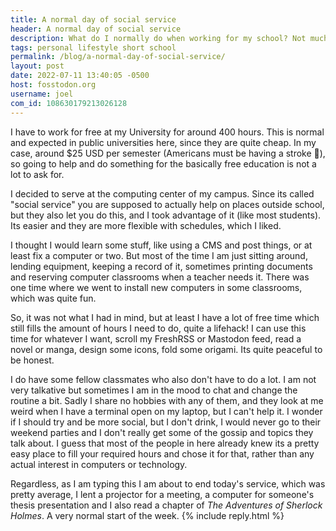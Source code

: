 ```yaml
---
title: A normal day of social service
header: A normal day of social service
description: What do I normally do when working for my school? Not much, to be honest
tags: personal lifestyle short school
permalink: /blog/a-normal-day-of-social-service/
layout: post
date: 2022-07-11 13:40:05 -0500
host: fosstodon.org
username: joel
com_id: 108630179213026128
---
```


I have to work for free at my University for around 400 hours. This is normal and expected in public universities here, since they are quite cheap. In my case, around $25 USD per semester (Americans must be having a stroke 🤣), so going to help and do something for the basically free education is not a lot to ask for.

I decided to serve at the computing center of my campus. Since its called "social service" you are supposed to actually help on places outside school, but they also let you do this, and I took advantage of it (like most students). Its easier and they are more flexible with schedules, which I liked.

I thought I would learn some stuff, like using a CMS and post things, or at least fix a computer or two. But most of the time I am just sitting around, lending equipment, keeping a record of it, sometimes printing documents and reserving computer classrooms when a teacher needs it. There was one time where we went to install new computers in some classrooms, which was quite fun.

So, it was not what I had in mind, but at least I have a lot of free time which still fills the amount of hours I need to do, quite a lifehack! I can use this time for whatever I want, scroll my FreshRSS or Mastodon feed, read a novel or manga, design some icons, fold some origami. Its quite peaceful to be honest.

I do have some fellow classmates who also don't have to do a lot. I am not very talkative but sometimes I am in the mood to chat and change the routine a bit. Sadly I share no hobbies with any of them, and they look at me weird when I have a terminal open on my laptop, but I can't help it. I wonder if I should try and be more social, but I don't drink, I would never go to their weekend parties and I don't really get some of the gossip and topics they talk about. I guess that most of the people in here already knew its a pretty easy place to fill your required hours and chose it for that, rather than any actual interest in computers or technology.

Regardless, as I am typing this I am about to end today's service, which was pretty average, I lent a projector for a meeting, a computer for someone's thesis presentation and I also read a chapter of *The Adventures of Sherlock Holmes*. A very normal start of the week.
{% include reply.html %}
